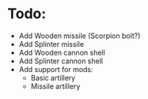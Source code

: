 # Todo:
- Add Wooden missile (Scorpion bolt?)
- Add Splinter missile
- Add Wooden cannon shell
- Add Splinter cannon shell
- Add support for mods:
  - Basic artillery
  - Missile artillery

